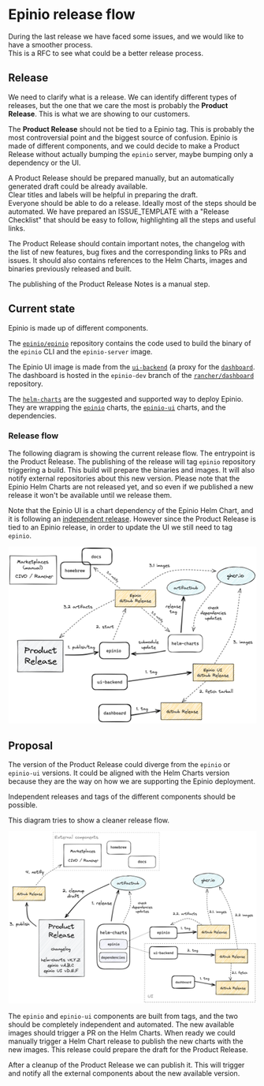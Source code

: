 # Epinio release flow

During the last release we have faced some issues, and we would like to have a smoother process.  
This is a RFC to see what could be a better release process.

## Release

We need to clarify what is a release. We can identify different types of releases, but the one that we care the most is probably the **Product Release**. This is what we are showing to our customers.

The **Product Release** should not be tied to a Epinio tag. This is probably the most controversial point and the biggest source of confusion. Epinio is made of different components, and we could decide to make a Product Release without actually bumping the `epinio` server, maybe bumping only a dependency or the UI.

A Product Release should be prepared manually, but an automatically generated draft could be already available.  
Clear titles and labels will be helpful in preparing the draft.  
Everyone should be able to do a release. Ideally most of the steps should be automated. We have prepared an ISSUE_TEMPLATE with a "Release Checklist" that should be easy to follow, highlighting all the steps and useful links.

The Product Release should contain important notes, the changelog with the list of new features, bug fixes and the corresponding links to PRs and issues.
It should also contains references to the Helm Charts, images and binaries previously released and built.

The publishing of the Product Release Notes is a manual step.  


## Current state

Epinio is made up of different components.

The [`epinio/epinio`](https://github.com/epinio/epinio) repository contains the code used to build the binary of the `epinio` CLI and the `epinio-server` image.

The Epinio UI image is made from the [`ui-backend`](https://github.com/epinio/ui-backend) (a proxy for the [`dashboard`](https://github.com/epinio/ui). The dashboard is hosted in the `epinio-dev` branch of the [`rancher/dashboard`](https://github.com/rancher/dashboard) repository.

The [`helm-charts`](https://github.com/epinio/helm-charts) are the suggested and supported way to deploy Epinio. They are wrapping the [`epinio`](https://artifacthub.io/packages/helm/epinio/epinio) charts, the [`epinio-ui`](https://artifacthub.io/packages/helm/epinio/epinio-ui) charts, and the dependencies.


### Release flow

The following diagram is showing the current release flow. The entrypoint is the Product Release. The publishing of the release will tag `epinio` repository triggering a build. This build will prepare the binaries and images. It will also notify external repositories about this new version. Please note that the Epinio Helm Charts are not released yet, and so even if we published a new release it won't be available until we release them.  

Note that the Epinio UI is a chart dependency of the Epinio Helm Chart, and it is following an [independent release](https://github.com/epinio/ui/tree/dev/docs/developer#standalone-1). However since the Product Release is tied to an Epinio release, in order to update the UI we still need to tag `epinio`.

![current-release](current-release.png)


## Proposal

The version of the Product Release could diverge from the `epinio` or `epinio-ui` versions. It could be aligned with the Helm Charts version because they are the way on how we are supporting the Epinio deployment.

Independent releases and tags of the different components should be possible.

This diagram tries to show a cleaner release flow.

![future-release](future-release.png)

The `epinio` and `epinio-ui` components are built from tags, and the two should be completely independent and automated. The new available images should trigger a PR on the Helm Charts. When ready we could manually trigger a Helm Chart release to publish the new charts with the new images. This release could prepare the draft for the Product Release.

After a cleanup of the Product Release we can publish it. This will trigger and notify all the external components about the new available version.
